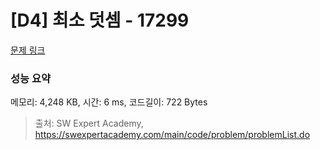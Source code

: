 # [D4] 최소 덧셈 - 17299 

[문제 링크](https://swexpertacademy.com/main/code/problem/problemDetail.do?contestProbId=AYe7x0DKBJADFARP) 

### 성능 요약

메모리: 4,248 KB, 시간: 6 ms, 코드길이: 722 Bytes



> 출처: SW Expert Academy, https://swexpertacademy.com/main/code/problem/problemList.do